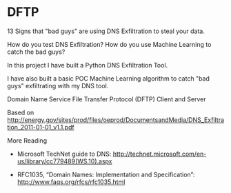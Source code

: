 DFTP
====

13 Signs that "bad guys" are using DNS Exfiltration to steal your data. 

How do you test DNS Exfiltration? 
How do you use Machine Learning to catch the bad guys? 

In this project I have built a Python DNS Exfiltration Tool. 

I have also built a basic POC Machine Learning algorithm to catch "bad guys" exfiltrating with my DNS tool.

Domain Name Service File Transfer Protocol (DFTP) Client and Server


Based on 
http://energy.gov/sites/prod/files/oeprod/DocumentsandMedia/DNS_Exfiltration_2011-01-01_v1.1.pdf

More Reading
* Microsoft TechNet guide to DNS: http://technet.microsoft.com/en-us/library/cc779489(WS.10).aspx

* RFC1035, “Domain Names: Implementation and Specification”: http://www.faqs.org/rfcs/rfc1035.html


[logo]: https://github.com/bigsnarfdude/DFTP/blob/master/Screen%20Shot%202012-12-10%20at%202.14.42%20PM.png "SHA1 DNS Exfil Screenshot"
